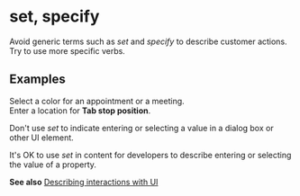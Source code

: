 # set, specify

Avoid generic terms such as *set* and *specify* to describe customer actions. Try to use more specific verbs.

## Examples

Select a color for an appointment or a meeting.  
Enter a location for **Tab stop position**.

Don't use *set* to indicate entering or selecting a value in a dialog box or other UI element.

It's OK to use *set* in content for developers to describe entering or selecting the value of a property.

**See also** [Describing interactions with UI](~/procedures-instructions/describing-interactions-with-ui.md)
